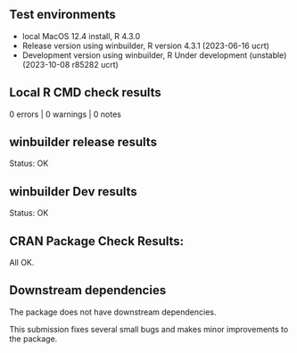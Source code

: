 ## Test environments
* local MacOS 12.4 install, R 4.3.0
* Release version using winbuilder, R version 4.3.1 (2023-06-16 ucrt)
* Development version using winbuilder, R Under development (unstable) (2023-10-08 r85282 ucrt)

## Local R CMD check results
0 errors | 0 warnings | 0 notes

## winbuilder release results
Status: OK

## winbuilder Dev results
Status: OK

## CRAN Package Check Results:
All OK.

## Downstream dependencies
The package does not have downstream dependencies.

This submission fixes several small bugs and makes minor improvements to the package.